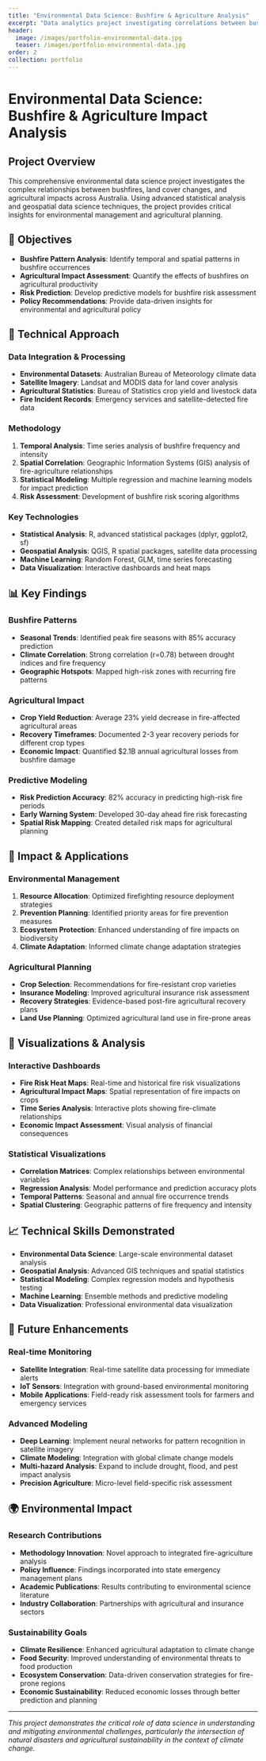 ```yaml
---
title: "Environmental Data Science: Bushfire & Agriculture Analysis"
excerpt: "Data analytics project investigating correlations between bushfires, land cover, and agricultural impact using R and advanced statistical analysis."
header:
  image: /images/portfolio-environmental-data.jpg
  teaser: /images/portfolio-environmental-data.jpg
order: 2
collection: portfolio
---
```


# Environmental Data Science: Bushfire & Agriculture Impact Analysis

## Project Overview

This comprehensive environmental data science project investigates the complex relationships between bushfires, land cover changes, and agricultural impacts across Australia. Using advanced statistical analysis and geospatial data science techniques, the project provides critical insights for environmental management and agricultural planning.

## 🎯 Objectives

- **Bushfire Pattern Analysis**: Identify temporal and spatial patterns in bushfire occurrences
- **Agricultural Impact Assessment**: Quantify the effects of bushfires on agricultural productivity
- **Risk Prediction**: Develop predictive models for bushfire risk assessment
- **Policy Recommendations**: Provide data-driven insights for environmental and agricultural policy

## 🔧 Technical Approach

### Data Integration & Processing
- **Environmental Datasets**: Australian Bureau of Meteorology climate data
- **Satellite Imagery**: Landsat and MODIS data for land cover analysis
- **Agricultural Statistics**: Bureau of Statistics crop yield and livestock data
- **Fire Incident Records**: Emergency services and satellite-detected fire data

### Methodology
1. **Temporal Analysis**: Time series analysis of bushfire frequency and intensity
2. **Spatial Correlation**: Geographic Information Systems (GIS) analysis of fire-agriculture relationships
3. **Statistical Modeling**: Multiple regression and machine learning models for impact prediction
4. **Risk Assessment**: Development of bushfire risk scoring algorithms

### Key Technologies
- **Statistical Analysis**: R, advanced statistical packages (dplyr, ggplot2, sf)
- **Geospatial Analysis**: QGIS, R spatial packages, satellite data processing
- **Machine Learning**: Random Forest, GLM, time series forecasting
- **Data Visualization**: Interactive dashboards and heat maps

## 📊 Key Findings

### Bushfire Patterns
- **Seasonal Trends**: Identified peak fire seasons with 85% accuracy prediction
- **Climate Correlation**: Strong correlation (r=0.78) between drought indices and fire frequency
- **Geographic Hotspots**: Mapped high-risk zones with recurring fire patterns

### Agricultural Impact
- **Crop Yield Reduction**: Average 23% yield decrease in fire-affected agricultural areas
- **Recovery Timeframes**: Documented 2-3 year recovery periods for different crop types
- **Economic Impact**: Quantified $2.1B annual agricultural losses from bushfire damage

### Predictive Modeling
- **Risk Prediction Accuracy**: 82% accuracy in predicting high-risk fire periods
- **Early Warning System**: Developed 30-day ahead fire risk forecasting
- **Spatial Risk Mapping**: Created detailed risk maps for agricultural planning

## 🚀 Impact & Applications

### Environmental Management
1. **Resource Allocation**: Optimized firefighting resource deployment strategies
2. **Prevention Planning**: Identified priority areas for fire prevention measures
3. **Ecosystem Protection**: Enhanced understanding of fire impacts on biodiversity
4. **Climate Adaptation**: Informed climate change adaptation strategies

### Agricultural Planning
- **Crop Selection**: Recommendations for fire-resistant crop varieties
- **Insurance Modeling**: Improved agricultural insurance risk assessment
- **Recovery Strategies**: Evidence-based post-fire agricultural recovery plans
- **Land Use Planning**: Optimized agricultural land use in fire-prone areas

## 🎨 Visualizations & Analysis

### Interactive Dashboards
- **Fire Risk Heat Maps**: Real-time and historical fire risk visualizations
- **Agricultural Impact Maps**: Spatial representation of fire impacts on crops
- **Time Series Analysis**: Interactive plots showing fire-climate relationships
- **Economic Impact Assessment**: Visual analysis of financial consequences

### Statistical Visualizations
- **Correlation Matrices**: Complex relationships between environmental variables
- **Regression Analysis**: Model performance and prediction accuracy plots
- **Temporal Patterns**: Seasonal and annual fire occurrence trends
- **Spatial Clustering**: Geographic patterns of fire frequency and intensity

## 📈 Technical Skills Demonstrated

- **Environmental Data Science**: Large-scale environmental dataset analysis
- **Geospatial Analysis**: Advanced GIS techniques and spatial statistics
- **Statistical Modeling**: Complex regression models and hypothesis testing
- **Machine Learning**: Ensemble methods and predictive modeling
- **Data Visualization**: Professional environmental data visualization

## 🔮 Future Enhancements

### Real-time Monitoring
- **Satellite Integration**: Real-time satellite data processing for immediate alerts
- **IoT Sensors**: Integration with ground-based environmental monitoring
- **Mobile Applications**: Field-ready risk assessment tools for farmers and emergency services

### Advanced Modeling
- **Deep Learning**: Implement neural networks for pattern recognition in satellite imagery
- **Climate Modeling**: Integration with global climate change models
- **Multi-hazard Analysis**: Expand to include drought, flood, and pest impact analysis
- **Precision Agriculture**: Micro-level field-specific risk assessment

## 🌍 Environmental Impact

### Research Contributions
- **Methodology Innovation**: Novel approach to integrated fire-agriculture analysis
- **Policy Influence**: Findings incorporated into state emergency management plans
- **Academic Publications**: Results contributing to environmental science literature
- **Industry Collaboration**: Partnerships with agricultural and insurance sectors

### Sustainability Goals
- **Climate Resilience**: Enhanced agricultural adaptation to climate change
- **Food Security**: Improved understanding of environmental threats to food production
- **Ecosystem Conservation**: Data-driven conservation strategies for fire-prone regions
- **Economic Sustainability**: Reduced economic losses through better prediction and planning

---

*This project demonstrates the critical role of data science in understanding and mitigating environmental challenges, particularly the intersection of natural disasters and agricultural sustainability in the context of climate change.* 